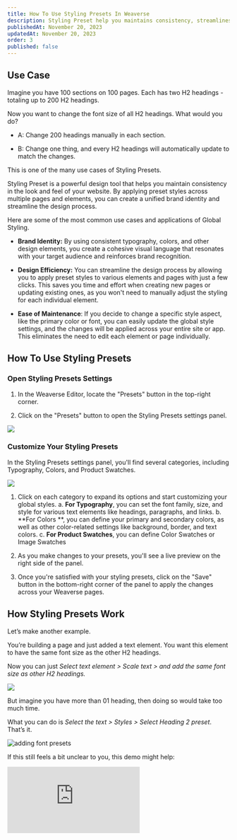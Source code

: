 ```yaml
---
title: How To Use Styling Presets In Weaverse
description: Styling Preset help you maintains consistency, streamlines design and allows for easy bulk updates.
publishedAt: November 20, 2023
updatedAt: November 20, 2023
order: 3
published: false
---
```


## Use Case

Imagine you have 100 sections on 100 pages. Each has two H2 headings - totaling up to 200 H2 headings.

Now you want to change the font size of all H2 headings. What would you do?

- A: Change 200 headings manually in each section.

- B: Change one thing, and every H2 headings will automatically update to match the changes.

This is one of the many use cases of Styling Presets.

Styling Preset is a powerful design tool that helps you maintain consistency in the look and feel of your website. By
applying preset styles across multiple pages and elements, you can create a unified brand identity and streamline the
design process.

Here are some of the most common use cases and applications of Global Styling.

- **Brand Identity:** By using consistent typography, colors, and other design elements, you create a cohesive visual
  language that resonates with your target audience and reinforces brand recognition.

- **Design Efficiency:** You can streamline the design process by allowing you to apply preset styles to various
  elements and pages with just a few clicks. This saves you time and effort when creating new pages or updating existing
  ones, as you won't need to manually adjust the styling for each individual element.

- **Ease of Maintenance**: If you decide to change a specific style aspect, like the primary color or font, you can
  easily update the global style settings, and the changes will be applied across your entire site or app. This
  eliminates the need to edit each element or page individually.

## How To Use Styling Presets

### Open Styling Presets Settings

1. In the Weaverse Editor, locate the "Presets" button in the top-right corner.

2. Click on the "Presets" button to open the Styling Presets settings panel.

![](https://downloads.intercomcdn.com/i/o/708242219/d7df2dde10baf9e07a51ccbb/preset-location.png)

### Customize Your Styling Presets

In the Styling Presets settings panel, you'll find several categories, including Typography, Colors, and Product
Swatches.

![](https://downloads.intercomcdn.com/i/o/708242190/daba9138dc78cfdb27c62140/styling-preset.png)

1. Click on each category to expand its options and start customizing your global styles. a. **For Typography**, you can
   set the font family, size, and style for various text elements like headings, paragraphs, and links. b. **For Colors
   **, you can define your primary and secondary colors, as well as other color-related settings like background,
   border, and text colors. c. **For Product Swatches**, you can define Color Swatches or Image Swatches

2. As you make changes to your presets, you'll see a live preview on the right side of the panel.

3. Once you're satisfied with your styling presets, click on the "Save" button in the bottom-right corner of the panel
   to apply the changes across your Weaverse pages.

## How Styling Presets Work

Let’s make another example.

You’re building a page and just added a text element. You want this element to have the same font size as the other H2
headings.

Now you can just _Select text element > Scale text > and add the same font size as other H2 headings._

![](https://downloads.intercomcdn.com/i/o/708242027/5d62f1c16aada9587507218d/Scale-text.png)

But imagine you have more than 01 heading, then doing so would take too much time.

What you can do is _Select the text > Styles > Select Heading 2 preset_. That’s it.

![adding font presets](https://downloads.intercomcdn.com/i/o/708242097/debb2a1985b5e932a9ff5f9a/font+preset.png)

If this still feels a bit unclear to you, this demo might help:

<iframe src="https://www.youtube.com/embed/BMLPYqryzqI?rel=0" frameBorder="0" webkitallowfullscreen="true" mozallowfullscreen="true" allowFullScreen></iframe>

